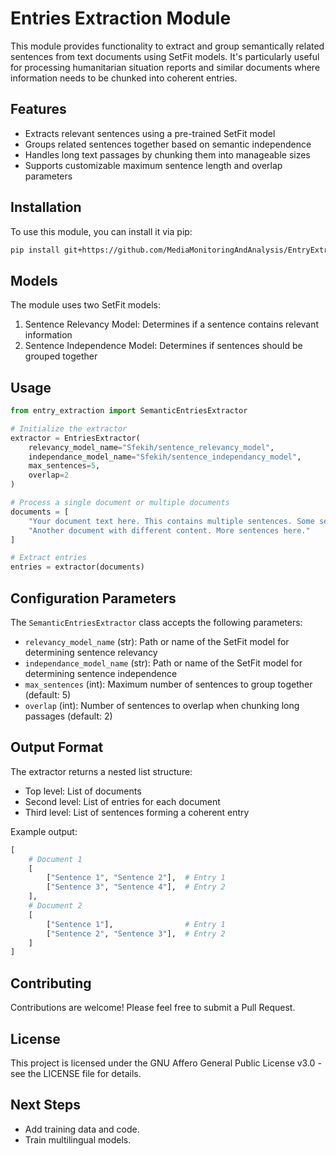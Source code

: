 # Entries Extraction Module

This module provides functionality to extract and group semantically related sentences from text documents using SetFit models. It's particularly useful for processing humanitarian situation reports and similar documents where information needs to be chunked into coherent entries.

## Features

- Extracts relevant sentences using a pre-trained SetFit model
- Groups related sentences together based on semantic independence
- Handles long text passages by chunking them into manageable sizes
- Supports customizable maximum sentence length and overlap parameters

## Installation

To use this module, you can install it via pip:

```bash
pip install git+https://github.com/MediaMonitoringAndAnalysis/EntryExtraction
```

## Models

The module uses two SetFit models:
1. Sentence Relevancy Model: Determines if a sentence contains relevant information
2. Sentence Independence Model: Determines if sentences should be grouped together

## Usage

```python
from entry_extraction import SemanticEntriesExtractor

# Initialize the extractor
extractor = EntriesExtractor(
    relevancy_model_name="Sfekih/sentence_relevancy_model",
    independance_model_name="Sfekih/sentence_independancy_model",
    max_sentences=5,
    overlap=2
)

# Process a single document or multiple documents
documents = [
    "Your document text here. This contains multiple sentences. Some sentences are relevant.",
    "Another document with different content. More sentences here."
]

# Extract entries
entries = extractor(documents)
```

## Configuration Parameters

The `SemanticEntriesExtractor` class accepts the following parameters:

- `relevancy_model_name` (str): Path or name of the SetFit model for determining sentence relevancy
- `independance_model_name` (str): Path or name of the SetFit model for determining sentence independence
- `max_sentences` (int): Maximum number of sentences to group together (default: 5)
- `overlap` (int): Number of sentences to overlap when chunking long passages (default: 2)

## Output Format

The extractor returns a nested list structure:
- Top level: List of documents
- Second level: List of entries for each document
- Third level: List of sentences forming a coherent entry

Example output:
```python
[
    # Document 1
    [
        ["Sentence 1", "Sentence 2"],  # Entry 1
        ["Sentence 3", "Sentence 4"],  # Entry 2
    ],
    # Document 2
    [
        ["Sentence 1"],                # Entry 1
        ["Sentence 2", "Sentence 3"],  # Entry 2
    ]
]
```

## Contributing

Contributions are welcome! Please feel free to submit a Pull Request.

## License

This project is licensed under the GNU Affero General Public License v3.0 - see the LICENSE file for details.

## Next Steps

- Add training data and code.
- Train multilingual models.